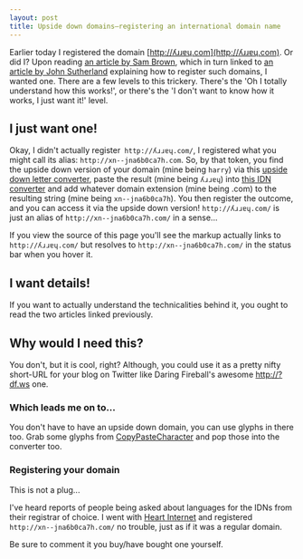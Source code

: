 ```yaml
---
layout: post
title: Upside down domains—registering an international domain name
---
```


Earlier today I registered the domain [http://ʎɹɹɐɥ.com](http://ʎɹɹɐɥ.com). Or did I? Upon reading [an article by Sam Brown](http://sam.brown.tc/entry/417/how-to-register-an-international-domain-name), which in turn linked to [an article by John Sutherland](http://sneeu.com/blog/2010/1/how-register-international-domain-name/) explaining how to register such domains, I wanted one. There are a few levels to this trickery. There's the 'Oh I totally understand how this works!', or there's the 'I don't want to know how it works, I just want it!' level.





## I just want one!




Okay, I didn't actually register` http://ʎɹɹɐɥ.com/`, I registered what you might call its alias: `http://xn--jna6b0ca7h.com`. So, by that token, you find the upside down version of your domain (mine being `harry`) via this [upside down letter converter](http://www.sevenwires.com/play/UpsideDownLetters.html), paste the result (mine being `ʎɹɹɐɥ`) into [this IDN converter](http://mct.verisign-grs.com/conversiontool/) and add whatever domain extension (mine being .com) to the resulting string (mine being `xn--jna6b0ca7h`). You then register the outcome, and you can access it via the upside down version! `http://ʎɹɹɐɥ.com/` is just an alias of `http://xn--jna6b0ca7h.com/` in a sense...





If you view the source of this page you'll see the markup actually links to `http://ʎɹɹɐɥ.com/` but resolves to `http://xn--jna6b0ca7h.com/` in the status bar when you hover it.





## I want details!




If you want to actually understand the technicalities behind it, you ought to read the two articles linked previously.





## Why would I need this?




You don't, but it is cool, right? Although, you could use it as a pretty nifty short-URL for your blog on Twitter like Daring Fireball's awesome [http://?df.ws](http://?df.ws) one.





### Which leads me on to...




You don't have to have an upside down domain, you can use glyphs in there too. Grab some glyphs from [CopyPasteCharacter](http://copypastecharacter.com/) and pop those into the converter too.





### Registering your domain




This is not a plug...




I've heard reports of people being asked about languages for the IDNs from their registrar of choice. I went with [Heart Internet](http://www.heartinternet.co.uk/) and registered `http://xn--jna6b0ca7h.com/` no trouble, just as if it was a regular domain.





Be sure to comment it you buy/have bought one yourself.